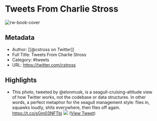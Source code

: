 # Tweets From Charlie Stross

![rw-book-cover](https://pbs.twimg.com/profile_images/1589564132117942273/lv-b6EEW.jpg)

## Metadata
- Author: [[@cstross on Twitter]]
- Full Title: Tweets From Charlie Stross
- Category: #tweets
- URL: https://twitter.com/cstross

## Highlights
- This photo, tweeted by @elonmusk, is a seagull-cruising-altitude view of how Twitter works, not the codebase or data structures.
  In other words, a perfect metaphor for the seagull management style: flies in, squawks loudly, shits everywhere, then flies off again. https://t.co/sGm03NFTbj
  ![](https://pbs.twimg.com/media/Fh7VY2hXgAM5gMU.jpg) ([View Tweet](https://twitter.com/cstross/status/1593945957258989568))
